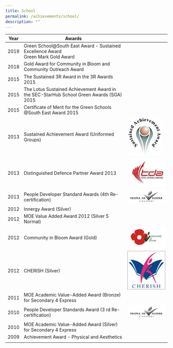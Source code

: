 ```yaml
---
title: School
permalink: /achievements/school/
description: ""
---
```

| Year<br> | Awards<br> |  |
|---|---|---|
|  2019 | Green School@South East Award - Sustained Excellence Award<br>Green Mark Gold Award<br> |   |
| 2018 | Gold Award for Community in Bloom and Community Outreach Award<br> |  |
| 2015<br> | The Sustained 3R Award in the 3R Awards 2015 |  |
| 2015<br> | The Lotus Sustained Achievement Award in the SEC-StarHub School Green Awards (SGA) 2015 |  |
| 2015<br> | Certificate of Merit for the Green Schools @South East Award 2015 |  |
| 2013 | Sustained Achievement Award (Uniformed Groups) | ![](/images/SAA_UniformG.jpg) |
| 2013 | Distinguished Defence Partner Award 2013 | ![](/images/tda.jpg) |
| 2013 | People Developer Standard Awards (4th Re-certification) | ![](/images/pds.jpg) |
| 2012<br> | Innergy Award (Silver) |  |
| 2012<br> | MOE Value Added Award 2012 (Silver 5 Normal) |  |
| 2012 | Community in Bloom Award (Gold) | ![](/images/cib-logo.jpg) |
| 2012 | CHERISH (Silver) | ![](/images/Cherish.jpg) |
| 2011<br> | MOE Academic Value-Added Award (Bronze) for Secondary 4 Express |  |
| 2010 | People Developer Standards Award (3 rd Re-certification) | ![](/images/pds.jpg) |
| 2010<br> | MOE Academic Value-Added Award (Silver) for Secondary 4 Express |  |
| 2009<br> | Achievement Award - Physical and Aesthetics |  |
| | | |